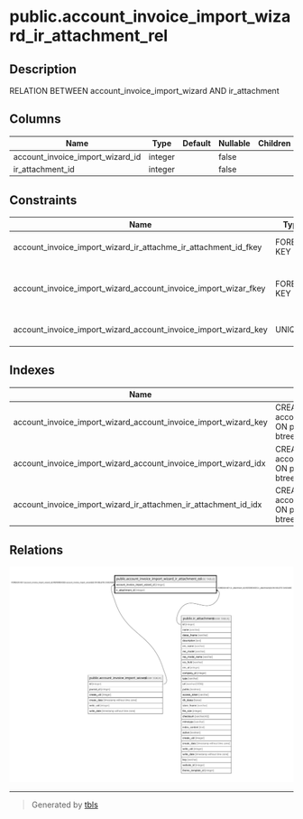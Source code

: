 # public.account_invoice_import_wizard_ir_attachment_rel

## Description

RELATION BETWEEN account_invoice_import_wizard AND ir_attachment

## Columns

| Name | Type | Default | Nullable | Children | Parents | Comment |
| ---- | ---- | ------- | -------- | -------- | ------- | ------- |
| account_invoice_import_wizard_id | integer |  | false |  | [public.account_invoice_import_wizard](public.account_invoice_import_wizard.md) |  |
| ir_attachment_id | integer |  | false |  | [public.ir_attachment](public.ir_attachment.md) |  |

## Constraints

| Name | Type | Definition |
| ---- | ---- | ---------- |
| account_invoice_import_wizard_ir_attachme_ir_attachment_id_fkey | FOREIGN KEY | FOREIGN KEY (ir_attachment_id) REFERENCES ir_attachment(id) ON DELETE CASCADE |
| account_invoice_import_wizard_account_invoice_import_wizar_fkey | FOREIGN KEY | FOREIGN KEY (account_invoice_import_wizard_id) REFERENCES account_invoice_import_wizard(id) ON DELETE CASCADE |
| account_invoice_import_wizard_account_invoice_import_wizard_key | UNIQUE | UNIQUE (account_invoice_import_wizard_id, ir_attachment_id) |

## Indexes

| Name | Definition |
| ---- | ---------- |
| account_invoice_import_wizard_account_invoice_import_wizard_key | CREATE UNIQUE INDEX account_invoice_import_wizard_account_invoice_import_wizard_key ON public.account_invoice_import_wizard_ir_attachment_rel USING btree (account_invoice_import_wizard_id, ir_attachment_id) |
| account_invoice_import_wizard_account_invoice_import_wizard_idx | CREATE INDEX account_invoice_import_wizard_account_invoice_import_wizard_idx ON public.account_invoice_import_wizard_ir_attachment_rel USING btree (account_invoice_import_wizard_id) |
| account_invoice_import_wizard_ir_attachmen_ir_attachment_id_idx | CREATE INDEX account_invoice_import_wizard_ir_attachmen_ir_attachment_id_idx ON public.account_invoice_import_wizard_ir_attachment_rel USING btree (ir_attachment_id) |

## Relations

![er](public.account_invoice_import_wizard_ir_attachment_rel.svg)

---

> Generated by [tbls](https://github.com/k1LoW/tbls)
